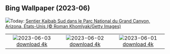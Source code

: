 ## Bing Wallpaper (2023-06)
![](https://www.bing.com/th?id=OHR.SouthKaibabTrail_FR-CA7975724655_UHD.jpg&w=1000)Today: [Sentier Kaibab Sud dans le Parc National du Grand Canyon, Arizona, États-Unis (© Roman Khomlyak/Getty Images)](https://www.bing.com/th?id=OHR.SouthKaibabTrail_FR-CA7975724655_UHD.jpg)

|      |      |      |
| :----: | :----: | :----: |
|![](https://www.bing.com/th?id=OHR.GemsbokNamibia_FR-CA2229051304_UHD.jpg&pid=hp&w=384&h=216&rs=1&c=4)2023-06-03 [download 4k](https://www.bing.com/th?id=OHR.GemsbokNamibia_FR-CA2229051304_UHD.jpg)|![](https://www.bing.com/th?id=OHR.ReefAwareness_FR-CA2502267866_UHD.jpg&pid=hp&w=384&h=216&rs=1&c=4)2023-06-02 [download 4k](https://www.bing.com/th?id=OHR.ReefAwareness_FR-CA2502267866_UHD.jpg)|![](https://www.bing.com/th?id=OHR.WorldOtterDay_FR-CA2234387113_UHD.jpg&pid=hp&w=384&h=216&rs=1&c=4)2023-06-01 [download 4k](https://www.bing.com/th?id=OHR.WorldOtterDay_FR-CA2234387113_UHD.jpg)|
